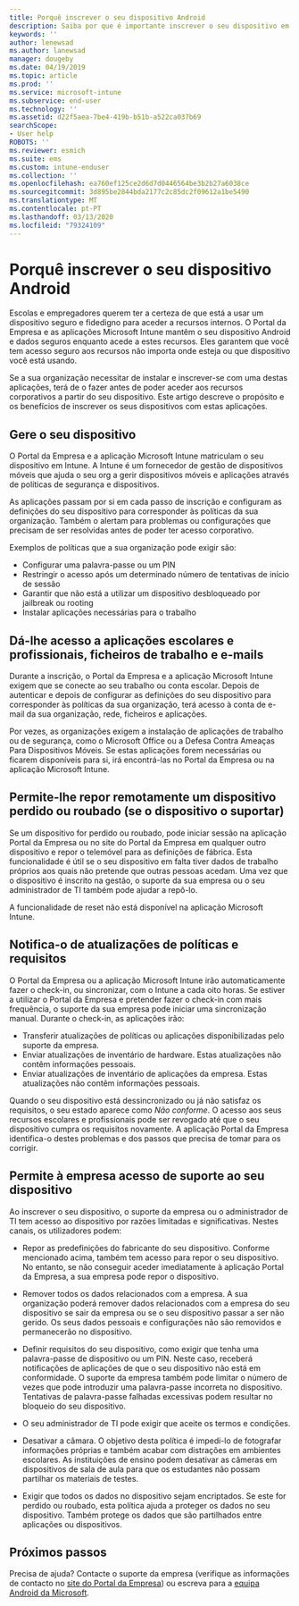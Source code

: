 ```yaml
---
title: Porquê inscrever o seu dispositivo Android
description: Saiba por que é importante inscrever o seu dispositivo em Intune
keywords: ''
author: lenewsad
ms.author: lanewsad
manager: dougeby
ms.date: 04/19/2019
ms.topic: article
ms.prod: ''
ms.service: microsoft-intune
ms.subservice: end-user
ms.technology: ''
ms.assetid: d22f5aea-7be4-419b-b51b-a522ca037b69
searchScope:
- User help
ROBOTS: ''
ms.reviewer: esmich
ms.suite: ems
ms.custom: intune-enduser
ms.collection: ''
ms.openlocfilehash: ea760ef125ce2d6d7d0446564be3b2b27a6038ce
ms.sourcegitcommit: 3d895be2844bda2177c2c85dc2f09612a1be5490
ms.translationtype: MT
ms.contentlocale: pt-PT
ms.lasthandoff: 03/13/2020
ms.locfileid: "79324109"
---
```

# <a name="why-enroll-your-android-device"></a>Porquê inscrever o seu dispositivo Android  

Escolas e empregadores querem ter a certeza de que está a usar um dispositivo seguro e fidedigno para aceder a recursos internos. O Portal da Empresa e as aplicações Microsoft Intune mantêm o seu dispositivo Android e dados seguros enquanto acede a estes recursos. Eles garantem que você tem acesso seguro aos recursos não importa onde esteja ou que dispositivo você está usando. 

Se a sua organização necessitar de instalar e inscrever-se com uma destas aplicações, terá de o fazer antes de poder aceder aos recursos corporativos a partir do seu dispositivo. Este artigo descreve o propósito e os benefícios de inscrever os seus dispositivos com estas aplicações.  

## <a name="gets-your-device-managed"></a>Gere o seu dispositivo  
 O Portal da Empresa e a aplicação Microsoft Intune matriculam o seu dispositivo em Intune.  A Intune é um fornecedor de gestão de dispositivos móveis que ajuda o seu org a gerir dispositivos móveis e aplicações através de políticas de segurança e dispositivos. 

As aplicações passam por si em cada passo de inscrição e configuram as definições do seu dispositivo para corresponder às políticas da sua organização. Também o alertam para problemas ou configurações que precisam de ser resolvidas antes de poder ter acesso corporativo.  

Exemplos de políticas que a sua organização pode exigir são:  
* Configurar uma palavra-passe ou um PIN
* Restringir o acesso após um determinado número de tentativas de início de sessão
* Garantir que não está a utilizar um dispositivo desbloqueado por jailbreak ou rooting
* Instalar aplicações necessárias para o trabalho  

## <a name="gives-you-access-to-work-and-school-apps-work-files-and-email"></a>Dá-lhe acesso a aplicações escolares e profissionais, ficheiros de trabalho e e-mails  
Durante a inscrição, o Portal da Empresa e a aplicação Microsoft Intune exigem que se conecte ao seu trabalho ou conta escolar.  Depois de autenticar e depois de configurar as definições do seu dispositivo para corresponder às políticas da sua organização, terá acesso à conta de e-mail da sua organização, rede, ficheiros e aplicações.  

Por vezes, as organizações exigem a instalação de aplicações de trabalho ou de segurança, como o Microsoft Office ou a Defesa Contra Ameaças Para Dispositivos Móveis. Se estas aplicações forem necessárias ou ficarem disponíveis para si, irá encontrá-las no Portal da Empresa ou na aplicação Microsoft Intune.

## <a name="lets-you-remotely-reset-a-lost-or-stolen-device-if-device-supports-it"></a>Permite-lhe repor remotamente um dispositivo perdido ou roubado (se o dispositivo o suportar)
Se um dispositivo for perdido ou roubado, pode iniciar sessão na aplicação Portal da Empresa ou no site do Portal da Empresa em qualquer outro dispositivo e repor o telemóvel para as definições de fábrica. Esta funcionalidade é útil se o seu dispositivo em falta tiver dados de trabalho próprios aos quais não pretende que outras pessoas acedam. Uma vez que o dispositivo é inscrito na gestão, o suporte da sua empresa ou o seu administrador de TI também pode ajudar a repô-lo.  

A funcionalidade de reset não está disponível na aplicação Microsoft Intune.  

## <a name="notifies-you-of-policy-updates-and-requirements"></a>Notifica-o de atualizações de políticas e requisitos
O Portal da Empresa ou a aplicação Microsoft Intune irão automaticamente fazer o check-in, ou sincronizar, com o Intune a cada oito horas. Se estiver a utilizar o Portal da Empresa e pretender fazer o check-in com mais frequência, o suporte da sua empresa pode iniciar uma sincronização manual. Durante o check-in, as aplicações irão:  

* Transferir atualizações de políticas ou aplicações disponibilizadas pelo suporte da empresa.  
* Enviar atualizações de inventário de hardware. Estas atualizações não contêm informações pessoais.  
* Enviar atualizações de inventário de aplicações da empresa. Estas atualizações não contêm informações pessoais.  

Quando o seu dispositivo está dessincronizado ou já não satisfaz os requisitos, o seu estado aparece como *Não conforme*. O acesso aos seus recursos escolares e profissionais pode ser revogado até que o seu dispositivo cumpra os requisitos novamente. A aplicação Portal da Empresa identifica-o destes problemas e dos passos que precisa de tomar para os corrigir.  


## <a name="permits-company-support-access-to-your-device"></a>Permite à empresa acesso de suporte ao seu dispositivo
Ao inscrever o seu dispositivo, o suporte da empresa ou o administrador de TI tem acesso ao dispositivo por razões limitadas e significativas. Nestes canais, os utilizadores podem:  

* Repor as predefinições do fabricante do seu dispositivo. Conforme mencionado acima, também tem acesso para repor o seu dispositivo. No entanto, se não conseguir aceder imediatamente à aplicação Portal da Empresa, a sua empresa pode repor o dispositivo.  

* Remover todos os dados relacionados com a empresa. A sua organização poderá remover dados relacionados com a empresa do seu dispositivo se sair da empresa ou se o seu dispositivo passar a ser não gerido. Os seus dados pessoais e configurações não são removidos e permanecerão no dispositivo.  

* Definir requisitos do seu dispositivo, como exigir que tenha uma palavra-passe de dispositivo ou um PIN. Neste caso, receberá notificações de aplicações de que o seu dispositivo não está em conformidade. O suporte da empresa também pode limitar o número de vezes que pode introduzir uma palavra-passe incorreta no dispositivo. Tentativas de palavra-passe falhadas excessivas podem resultar no bloqueio do seu dispositivo.  

* O seu administrador de TI pode exigir que aceite os termos e condições.  

* Desativar a câmara. O objetivo desta política é impedi-lo de fotografar informações próprias e também acabar com distrações em ambientes escolares. As instituições de ensino podem desativar as câmeras em dispositivos de sala de aula para que os estudantes não possam partilhar os materiais de testes.  

* Exigir que todos os dados no dispositivo sejam encriptados. Se este for perdido ou roubado, esta política ajuda a proteger os dados no seu dispositivo. Também protege os dados que são partilhados entre aplicações ou dispositivos. 

## <a name="next-steps"></a>Próximos passos  

Precisa de ajuda? Contacte o suporte da empresa (verifique as informações de contacto no [site do Portal da Empresa](https://go.microsoft.com/fwlink/?linkid=2010980)) ou escreva para a <a href="mailto:wintunedroidfbk@microsoft.com?subject=I'm having trouble installing the Company Portal app on my Android device&body=Describe the issue you're experiencing here.">equipa Android da Microsoft</a>.
